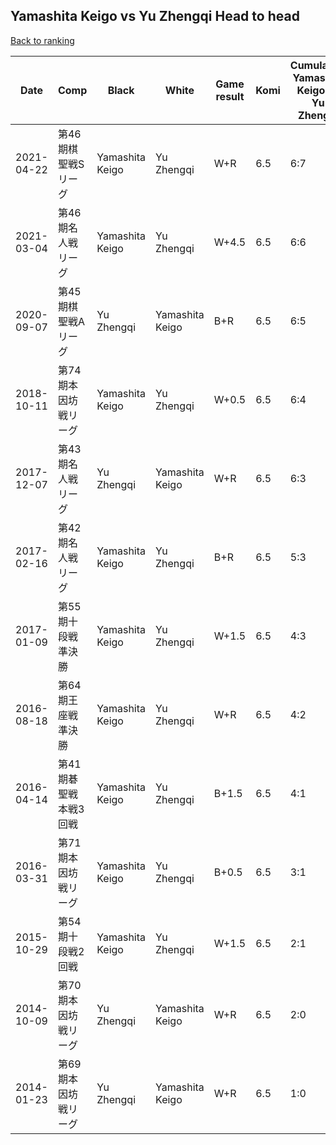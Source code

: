 ## Yamashita Keigo vs Yu Zhengqi Head to head

[Back to ranking](../../index.md)




| **Date** | **Comp** | **Black** | **White** | **Game result** | **Komi** | **Cumulative Yamashita Keigo vs Yu Zhengqi** | **Yamashita Keigo streak** | **Yu Zhengqi streak** | 
| --- | --- | --- | --- | --- | --- | --- | --- | --- |
| 2021-04-22 | 第46期棋聖戦Sリーグ | Yamashita Keigo | Yu Zhengqi | W+R | 6.5 | 6:7 | 0 | 4 | 
| 2021-03-04 | 第46期名人戦リーグ | Yamashita Keigo | Yu Zhengqi | W+4.5 | 6.5 | 6:6 | 0 | 3 | 
| 2020-09-07 | 第45期棋聖戦Aリーグ | Yu Zhengqi | Yamashita Keigo | B+R | 6.5 | 6:5 | 0 | 2 | 
| 2018-10-11 | 第74期本因坊戦リーグ | Yamashita Keigo | Yu Zhengqi | W+0.5 | 6.5 | 6:4 | 0 | 1 | 
| 2017-12-07 | 第43期名人戦リーグ | Yu Zhengqi | Yamashita Keigo | W+R | 6.5 | 6:3 | 2 | 0 | 
| 2017-02-16 | 第42期名人戦リーグ | Yamashita Keigo | Yu Zhengqi | B+R | 6.5 | 5:3 | 1 | 0 | 
| 2017-01-09 | 第55期十段戦　準決勝 | Yamashita Keigo | Yu Zhengqi | W+1.5 | 6.5 | 4:3 | 0 | 2 | 
| 2016-08-18 | 第64期王座戦準決勝 | Yamashita Keigo | Yu Zhengqi | W+R | 6.5 | 4:2 | 0 | 1 | 
| 2016-04-14 | 第41期碁聖戦本戦3回戦 | Yamashita Keigo | Yu Zhengqi | B+1.5 | 6.5 | 4:1 | 2 | 0 | 
| 2016-03-31 | 第71期本因坊戦リーグ | Yamashita Keigo | Yu Zhengqi | B+0.5 | 6.5 | 3:1 | 1 | 0 | 
| 2015-10-29 | 第54期十段戦2回戦 | Yamashita Keigo | Yu Zhengqi | W+1.5 | 6.5 | 2:1 | 0 | 1 | 
| 2014-10-09 | 第70期本因坊戦リーグ | Yu Zhengqi | Yamashita Keigo | W+R | 6.5 | 2:0 | 2 | 0 | 
| 2014-01-23 | 第69期本因坊戦リーグ | Yu Zhengqi | Yamashita Keigo | W+R | 6.5 | 1:0 | 1 | 0 |




